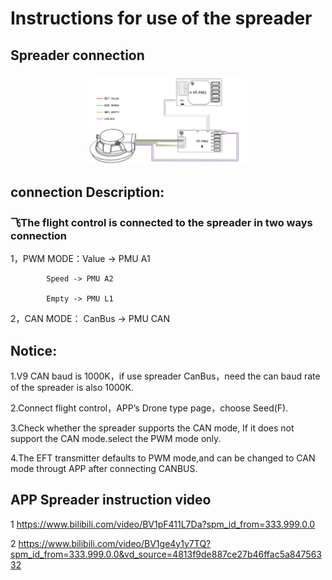 # Instructions for use of the spreader
## Spreader connection
<div  align="center"> <img src="pictures/Spreader.png" width="50%" height="50%">
</div>

## connection Description:

### 飞The flight control is connected to the spreader in two ways connection

1，PWM MODE：Value -> PMU A1

            Speed -> PMU A2
            
            Empty -> PMU L1

2，CAN MODE：  CanBus -> PMU CAN

## Notice:

1.V9 CAN baud is 1000K，if use spreader CanBus，need the can baud rate of the spreader is also 1000K.

2.Connect flight control，APP’s Drone type page，choose Seed(F).

3.Check whether the spreader supports the CAN mode, If it does not support the CAN mode.select the PWM mode only.

4.The EFT transmitter defaults to PWM mode,and can be changed to CAN mode througt APP after connecting CANBUS.

## APP Spreader instruction video

1 https://www.bilibili.com/video/BV1pF411L7Da?spm_id_from=333.999.0.0

2 https://www.bilibili.com/video/BV1ge4y1y7TQ?spm_id_from=333.999.0.0&vd_source=4813f9de887ce27b46ffac5a84756332
